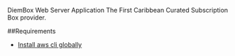DiemBox Web Server Application
The First Caribbean Curated Subscription Box provider.

##Requirements
- [Install aws cli globally](https://docs.aws.amazon.com/cli/latest/userguide/cli-chap-install.html)
